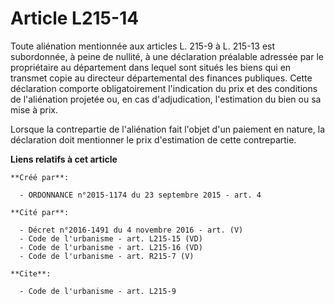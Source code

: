 # Article L215-14

Toute aliénation mentionnée aux articles L. 215-9 à L. 215-13 est subordonnée, à peine de nullité, à une déclaration
préalable adressée par le propriétaire au département dans lequel sont situés les biens qui en transmet copie au directeur
départemental des finances publiques. Cette déclaration comporte obligatoirement l'indication du prix et des conditions de
l'aliénation projetée ou, en cas d'adjudication, l'estimation du bien ou sa mise à prix. 

Lorsque la contrepartie de l'aliénation fait l'objet d'un paiement en nature, la déclaration doit mentionner le prix
d'estimation de cette contrepartie.

**Liens relatifs à cet article**

	**Créé par**:

	  - ORDONNANCE n°2015-1174 du 23 septembre 2015 - art. 4

	**Cité par**:

	  - Décret n°2016-1491 du 4 novembre 2016 - art. (V)
	  - Code de l'urbanisme - art. L215-15 (VD)
	  - Code de l'urbanisme - art. L215-16 (VD)
	  - Code de l'urbanisme - art. R215-7 (V)

	**Cite**:

	  - Code de l'urbanisme - art. L215-9
